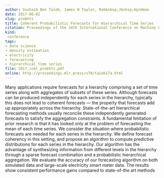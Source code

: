 ```yaml
---
author: Souhaib Ben Taieb, James W Taylor, Rob&nbsp;J&nbsp;Hyndman
date: 2017-06-02
slug: probhts
title: Coherent Probabilistic Forecasts for Hierarchical Time Series
citation: Proceedings of the 34th International Conference on Machine Learning, PMLR 70:3348-3357
kind:
 conference
tags:
- data science
- density estimation
- electricity
- forecasting
- hierarchical time series
file: 2017_icml_probhts.pdf
online: http://proceedings.mlr.press/v70/taieb17a.html
---
```


Many applications require forecasts for a hierarchy comprising a set of time series along with aggregates of subsets of these series. Although forecasts can be produced independently for each series in the hierarchy, typically this does not lead to coherent forecasts — the property that forecasts add up appropriately across the hierarchy. State-of-the-art hierarchical forecasting methods usually reconcile these independently generated forecasts to satisfy the aggregation constraints. A fundamental limitation of prior research is that it has looked only at the problem of forecasting the mean of each time series. We consider the situation where probabilistic forecasts are needed for each series in the hierarchy. We define forecast coherency in this setting, and propose an algorithm to compute predictive distributions for each series in the hierarchy. Our algorithm has the advantage of synthesizing information from different levels in the hierarchy through a sparse forecast combination and a probabilistic hierarchical aggregation. We evaluate the accuracy of our forecasting algorithm on both simulated data and large-scale electricity smart meter data. The results show consistent performance gains compared to state-of-the art methods

